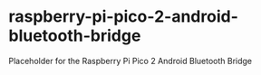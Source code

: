 # raspberry-pi-pico-2-android-bluetooth-bridge
Placeholder for the Raspberry Pi Pico 2 Android Bluetooth Bridge
